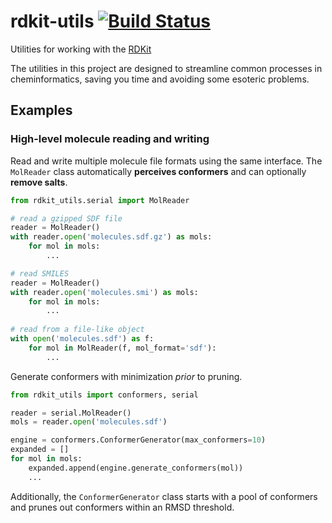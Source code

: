 rdkit-utils [![Build Status](https://travis-ci.org/skearnes/rdkit-utils.svg?branch=master)](https://travis-ci.org/skearnes/rdkit-utils)
===========

Utilities for working with the [RDKit](http://www.rdkit.org/)

The utilities in this project are designed to streamline common processes in cheminformatics, saving you time and avoiding some esoteric problems.

Examples
--------

### High-level molecule reading and writing
Read and write multiple molecule file formats using the same interface. The `MolReader` class automatically __perceives conformers__ and can optionally __remove salts__.

```python
from rdkit_utils.serial import MolReader

# read a gzipped SDF file
reader = MolReader()
with reader.open('molecules.sdf.gz') as mols:
    for mol in mols:
        ...

# read SMILES
reader = MolReader()
with reader.open('molecules.smi') as mols:
    for mol in mols:
        ...
        
# read from a file-like object
with open('molecules.sdf') as f:
    for mol in MolReader(f, mol_format='sdf'):
        ...
```

Generate conformers with minimization _prior_ to pruning.

```python
from rdkit_utils import conformers, serial

reader = serial.MolReader()
mols = reader.open('molecules.sdf')

engine = conformers.ConformerGenerator(max_conformers=10)
expanded = []
for mol in mols:
    expanded.append(engine.generate_conformers(mol))
    ...
```

Additionally, the `ConformerGenerator` class starts with a pool of conformers and prunes out conformers within an RMSD threshold.
